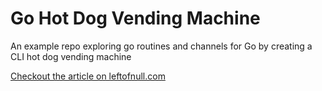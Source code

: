# Go Hot Dog Vending Machine

An example repo exploring go routines and channels for Go by creating a CLI hot dog vending machine

[Checkout the article on leftofnull.com](https://leftofnull.com/2020/07/21/hotdog-vending-machine-in-go.html)
